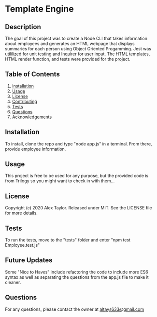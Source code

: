 # Template Engine

## Description

The goal of this project was to create a Node CLI that takes information about employees and generates an HTML webpage that displays summaries for each person using Object Oriented Progamming. Jest was utililized for unit testing and Inquirer for user input. The HTML templates, HTML render function, and tests were provided for the project. 

## Table of Contents

1. [Installation](#Installation)
2. [Usage](#Usage)
3. [License](#License)
4. [Contributing](#Contributing)
5. [Tests](#Tests)
6. [Questions](#Questions)
7. [Acknowledgements](#Acknowledgements)

## Installation

To install, clone the repo and type "node app.js" in a terminal. From there, provide employee information.

## Usage

This project is free to be used for any purpose, but the provided code is from Trilogy so you might want to check in with them...

## License

Copyright (c) 2020 Alex Taylor.
Released under MIT. See the LICENSE file for more details.

## Tests

To run the tests, move to the "tests" folder and enter "npm test Employee.test.js"

## Future Updates

Some "Nice to Haves" include refactoring the code to include more ES6 syntax as well as separating the questions from the app.js file to make it cleaner.

## Questions

For any questions, please contact the owner at altays633@gmail.com
